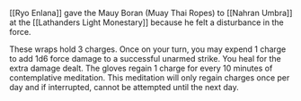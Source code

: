 [[Ryo Enlana]] gave the Mauy Boran (Muay Thai Ropes) to [[Nahran Umbra]] at the [[Lathanders Light Monestary]] because he felt a disturbance in the force. 

These wraps hold 3 charges. Once on your turn, you may expend 1 charge to add 1d6 force damage to a successful unarmed strike. You heal for the extra damage dealt. The gloves regain 1 charge for every 10 minutes of contemplative meditation. This meditation will only regain charges once per day and if interrupted, cannot be attempted until the next day.